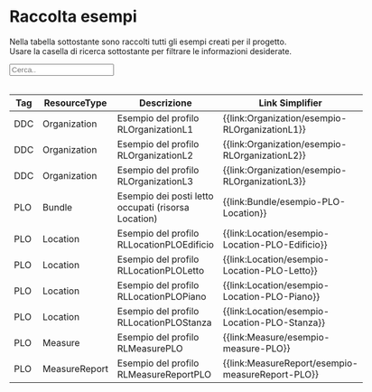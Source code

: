 <html>
  <head>
    <script src="https://ajax.googleapis.com/ajax/libs/jquery/3.6.0/jquery.min.js"></script>
    <script>
      $(document).ready(function () {
        $("#myInput").on("keyup", function () {
          var value = $(this).val().toLowerCase();
          $("#myTable tr").filter(function () {
            $(this).toggle($(this).text().toLowerCase().indexOf(value) > -1);
          });
        });
      });
    </script>
  </head>
  <body>
    <h1>Raccolta esempi</h1>
    <div>
      <p>
        Nella tabella sottostante sono raccolti tutti gli esempi creati per il progetto.
        <br />
        Usare la casella di ricerca sottostante per filtrare le informazioni
        desiderate.
      </p>
      <input id="myInput" type="text" placeholder="Cerca.." />
    </div>
    <br/>
    <table style="width: fit-content">
  <thead>
    <tr>
      <th>Tag</th>
      <th>ResourceType</th>
      <th>Descrizione</th>
      <th>Link Simplifier</th>
    </tr>
  </thead>
  <tbody id="myTable">
    <tr>
      <td>DDC</td>
      <td>Organization</td>
      <td>Esempio del profilo RLOrganizationL1</td>
      <td>{{link:Organization/esempio-RLOrganizationL1}}</td>
    </tr>
    <tr>
      <td>DDC</td>
      <td>Organization</td>
      <td>Esempio del profilo RLOrganizationL2</td>
      <td>{{link:Organization/esempio-RLOrganizationL2}}</td>
    </tr>
    <tr>
      <td>DDC</td>
      <td>Organization</td>
      <td>Esempio del profilo RLOrganizationL3</td>
      <td>{{link:Organization/esempio-RLOrganizationL3}}</td>
    </tr>
    <tr>
      <td>PLO</td>
      <td>Bundle</td>
      <td>Esempio dei posti letto occupati (risorsa Location)</td>
      <td>{{link:Bundle/esempio-PLO-Location}}</td>
    </tr>
    <tr>
      <td>PLO</td>
      <td>Location</td>
      <td>Esempio del profilo RLLocationPLOEdificio</td>
      <td>{{link:Location/esempio-Location-PLO-Edificio}}</td>
    </tr>
    <tr>
      <td>PLO</td>
      <td>Location</td>
      <td>Esempio del profilo RLLocationPLOLetto</td>
      <td>{{link:Location/esempio-Location-PLO-Letto}}</td>
    </tr>
    <tr>
      <td>PLO</td>
      <td>Location</td>
      <td>Esempio del profilo RLLocationPLOPiano</td>
      <td>{{link:Location/esempio-Location-PLO-Piano}}</td>
    </tr>
    <tr>
      <td>PLO</td>
      <td>Location</td>
      <td>Esempio del profilo RLLocationPLOStanza</td>
      <td>{{link:Location/esempio-Location-PLO-Stanza}}</td>
    </tr>
    <tr>
      <td>PLO</td>
      <td>Measure</td>
      <td>Esempio del profilo RLMeasurePLO</td>
      <td>{{link:Measure/esempio-measure-PLO}}</td>
    </tr>
    <tr>
      <td>PLO</td>
      <td>MeasureReport</td>
      <td>Esempio del profilo RLMeasureReportPLO</td>
      <td>{{link:MeasureReport/esempio-measureReport-PLO}}</td>
    </tr>
  </tbody>
</table>
  </body>
</html>
